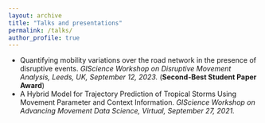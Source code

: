 ```yaml
---
layout: archive
title: "Talks and presentations"
permalink: /talks/
author_profile: true
---
```



- Quantifying mobility variations over the road network in the presence of disruptive events.
   *GIScience Workshop on Disruptive Movement Analysis, Leeds, UK, September 12, 2023.* (**Second-Best Student Paper Award**)
- A Hybrid Model for Trajectory Prediction of Tropical Storms Using Movement Parameter and Context Information. *GIScience Workshop on Advancing Movement Data Science, Virtual, September 27, 2021.*
